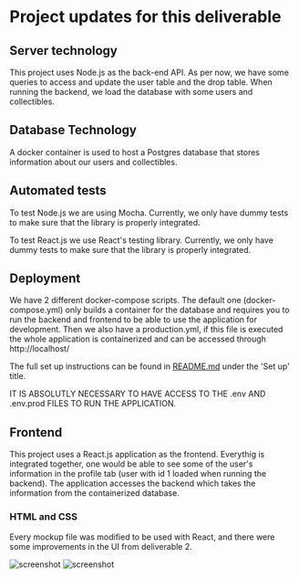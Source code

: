# Project updates for this deliverable

## Server technology
This project uses Node.js as the back-end API. 
As per now, we have some queries to access and update the user table and the drop table.
When running the backend, we load the database with some users and collectibles.

## Database Technology
A docker container is used to host a Postgres database that stores information about our users and collectibles.

## Automated tests
To test Node.js we are using Mocha. 
Currently, we only have dummy tests to make sure that the library is properly integrated.

To test React.js we use React's testing library. Currently, we only have dummy tests to make sure that the library is properly integrated.

## Deployment
We have 2 different docker-compose scripts. The default one (docker-compose.yml) only builds a container for the database and requires you to run the backend and frontend to be able to use the application for development.
Then we also have a production.yml, if this file is executed the whole application is containerized and can be accessed through http://localhost/

The full set up instructions can be found in [README.md](./README.md) under the 'Set up' title.

IT IS ABSOLUTLY NECESSARY TO HAVE ACCESS TO THE .env AND .env.prod FILES TO RUN THE APPLICATION.

## Frontend
This project uses a React.js application as the frontend.
Everythig is integrated together, one would be able to see some of the user's information in the profile tab (user with id 1 loaded when running the backend).
The application accesses the backend which takes the information from the containerized database.

### HTML and CSS
Every mockup file was modified to be used with React, and there were some improvements in the UI from deliverable 2.

![screenshot](https://i.imgur.com/30MfVRq_d.webp?maxwidth=1520&fidelity=grand)
![screenshot](https://i.imgur.com/iCImXxc_d.webp?maxwidth=1520&fidelity=grand)
